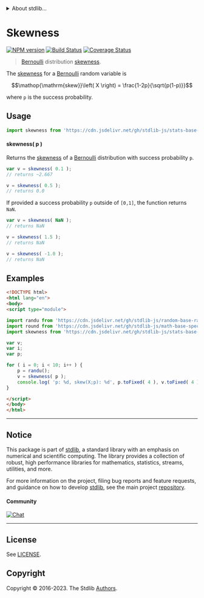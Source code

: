 <!--

@license Apache-2.0

Copyright (c) 2018 The Stdlib Authors.

Licensed under the Apache License, Version 2.0 (the "License");
you may not use this file except in compliance with the License.
You may obtain a copy of the License at

   http://www.apache.org/licenses/LICENSE-2.0

Unless required by applicable law or agreed to in writing, software
distributed under the License is distributed on an "AS IS" BASIS,
WITHOUT WARRANTIES OR CONDITIONS OF ANY KIND, either express or implied.
See the License for the specific language governing permissions and
limitations under the License.

-->


<details>
  <summary>
    About stdlib...
  </summary>
  <p>We believe in a future in which the web is a preferred environment for numerical computation. To help realize this future, we've built stdlib. stdlib is a standard library, with an emphasis on numerical and scientific computation, written in JavaScript (and C) for execution in browsers and in Node.js.</p>
  <p>The library is fully decomposable, being architected in such a way that you can swap out and mix and match APIs and functionality to cater to your exact preferences and use cases.</p>
  <p>When you use stdlib, you can be absolutely certain that you are using the most thorough, rigorous, well-written, studied, documented, tested, measured, and high-quality code out there.</p>
  <p>To join us in bringing numerical computing to the web, get started by checking us out on <a href="https://github.com/stdlib-js/stdlib">GitHub</a>, and please consider <a href="https://opencollective.com/stdlib">financially supporting stdlib</a>. We greatly appreciate your continued support!</p>
</details>

# Skewness

[![NPM version][npm-image]][npm-url] [![Build Status][test-image]][test-url] [![Coverage Status][coverage-image]][coverage-url] <!-- [![dependencies][dependencies-image]][dependencies-url] -->

> [Bernoulli][bernoulli-distribution] distribution [skewness][skewness].

<!-- Section to include introductory text. Make sure to keep an empty line after the intro `section` element and another before the `/section` close. -->

<section class="intro">

The [skewness][skewness] for a [Bernoulli][bernoulli-distribution] random variable is

<!-- <equation class="equation" label="eq:bernoulli_skewness" align="center" raw="\operatorname{skew}\left( X \right) = \frac{1-2p}{\sqrt{p(1-p)}}" alt="Skewness for a Bernoulli distribution."> -->

```math
\mathop{\mathrm{skew}}\left( X \right) = \frac{1-2p}{\sqrt{p(1-p)}}
```

<!-- <div class="equation" align="center" data-raw-text="\operatorname{skew}\left( X \right) = \frac{1-2p}{\sqrt{p(1-p)}}" data-equation="eq:bernoulli_skewness">
    <img src="https://cdn.jsdelivr.net/gh/stdlib-js/stdlib@591cf9d5c3a0cd3c1ceec961e5c49d73a68374cb/lib/node_modules/@stdlib/stats/base/dists/bernoulli/skewness/docs/img/equation_bernoulli_skewness.svg" alt="Skewness for a Bernoulli distribution.">
    <br>
</div> -->

<!-- </equation> -->

where `p` is the success probability.

</section>

<!-- /.intro -->

<!-- Package usage documentation. -->



<section class="usage">

## Usage

```javascript
import skewness from 'https://cdn.jsdelivr.net/gh/stdlib-js/stats-base-dists-bernoulli-skewness@esm/index.mjs';
```

#### skewness( p )

Returns the [skewness][skewness] of a [Bernoulli][bernoulli-distribution] distribution with success probability `p`.

```javascript
var v = skewness( 0.1 );
// returns ~2.667

v = skewness( 0.5 );
// returns 0.0
```

If provided a success probability `p` outside of `[0,1]`, the function returns `NaN`.

```javascript
var v = skewness( NaN );
// returns NaN

v = skewness( 1.5 );
// returns NaN

v = skewness( -1.0 );
// returns NaN
```

</section>

<!-- /.usage -->

<!-- Package usage notes. Make sure to keep an empty line after the `section` element and another before the `/section` close. -->

<section class="notes">

</section>

<!-- /.notes -->

<!-- Package usage examples. -->

<section class="examples">

## Examples

<!-- eslint no-undef: "error" -->

```html
<!DOCTYPE html>
<html lang="en">
<body>
<script type="module">

import randu from 'https://cdn.jsdelivr.net/gh/stdlib-js/random-base-randu@esm/index.mjs';
import round from 'https://cdn.jsdelivr.net/gh/stdlib-js/math-base-special-round@esm/index.mjs';
import skewness from 'https://cdn.jsdelivr.net/gh/stdlib-js/stats-base-dists-bernoulli-skewness@esm/index.mjs';

var v;
var i;
var p;

for ( i = 0; i < 10; i++ ) {
    p = randu();
    v = skewness( p );
    console.log( 'p: %d, skew(X;p): %d', p.toFixed( 4 ), v.toFixed( 4 ) );
}

</script>
</body>
</html>
```

</section>

<!-- /.examples -->

<!-- Section to include cited references. If references are included, add a horizontal rule *before* the section. Make sure to keep an empty line after the `section` element and another before the `/section` close. -->

<section class="references">

</section>

<!-- /.references -->

<!-- Section for related `stdlib` packages. Do not manually edit this section, as it is automatically populated. -->

<section class="related">

</section>

<!-- /.related -->

<!-- Section for all links. Make sure to keep an empty line after the `section` element and another before the `/section` close. -->


<section class="main-repo" >

* * *

## Notice

This package is part of [stdlib][stdlib], a standard library with an emphasis on numerical and scientific computing. The library provides a collection of robust, high performance libraries for mathematics, statistics, streams, utilities, and more.

For more information on the project, filing bug reports and feature requests, and guidance on how to develop [stdlib][stdlib], see the main project [repository][stdlib].

#### Community

[![Chat][chat-image]][chat-url]

---

## License

See [LICENSE][stdlib-license].


## Copyright

Copyright &copy; 2016-2023. The Stdlib [Authors][stdlib-authors].

</section>

<!-- /.stdlib -->

<!-- Section for all links. Make sure to keep an empty line after the `section` element and another before the `/section` close. -->

<section class="links">

[npm-image]: http://img.shields.io/npm/v/@stdlib/stats-base-dists-bernoulli-skewness.svg
[npm-url]: https://npmjs.org/package/@stdlib/stats-base-dists-bernoulli-skewness

[test-image]: https://github.com/stdlib-js/stats-base-dists-bernoulli-skewness/actions/workflows/test.yml/badge.svg?branch=main
[test-url]: https://github.com/stdlib-js/stats-base-dists-bernoulli-skewness/actions/workflows/test.yml?query=branch:main

[coverage-image]: https://img.shields.io/codecov/c/github/stdlib-js/stats-base-dists-bernoulli-skewness/main.svg
[coverage-url]: https://codecov.io/github/stdlib-js/stats-base-dists-bernoulli-skewness?branch=main

<!--

[dependencies-image]: https://img.shields.io/david/stdlib-js/stats-base-dists-bernoulli-skewness.svg
[dependencies-url]: https://david-dm.org/stdlib-js/stats-base-dists-bernoulli-skewness/main

-->

[chat-image]: https://img.shields.io/gitter/room/stdlib-js/stdlib.svg
[chat-url]: https://app.gitter.im/#/room/#stdlib-js_stdlib:gitter.im

[stdlib]: https://github.com/stdlib-js/stdlib

[stdlib-authors]: https://github.com/stdlib-js/stdlib/graphs/contributors

[umd]: https://github.com/umdjs/umd
[es-module]: https://developer.mozilla.org/en-US/docs/Web/JavaScript/Guide/Modules

[deno-url]: https://github.com/stdlib-js/stats-base-dists-bernoulli-skewness/tree/deno
[umd-url]: https://github.com/stdlib-js/stats-base-dists-bernoulli-skewness/tree/umd
[esm-url]: https://github.com/stdlib-js/stats-base-dists-bernoulli-skewness/tree/esm
[branches-url]: https://github.com/stdlib-js/stats-base-dists-bernoulli-skewness/blob/main/branches.md

[stdlib-license]: https://raw.githubusercontent.com/stdlib-js/stats-base-dists-bernoulli-skewness/main/LICENSE

[bernoulli-distribution]: https://en.wikipedia.org/wiki/Bernoulli_distribution

[skewness]: https://en.wikipedia.org/wiki/Skewness

</section>

<!-- /.links -->
